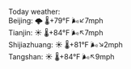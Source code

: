 Today weather:  
Beijing: 🌩  🌡️+79°F 🌬️↙7mph  
Tianjin: ☀️ 🌡️+84°F 🌬️↖7mph  
Shijiazhuang: ☀️ 🌡️+81°F 🌬️↘2mph  
Tangshan: ☀️ 🌡️+84°F 🌬️↖9mph  
